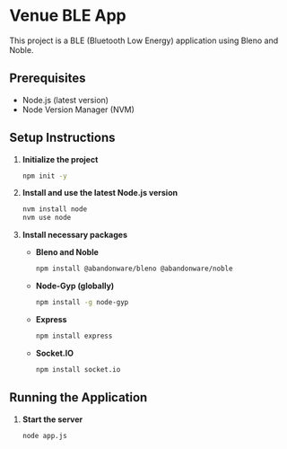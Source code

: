 # Venue BLE App

This project is a BLE (Bluetooth Low Energy) application using Bleno and Noble.

## Prerequisites

- Node.js (latest version)
- Node Version Manager (NVM)

## Setup Instructions

1. **Initialize the project**

   ```bash
   npm init -y
   ```

2. **Install and use the latest Node.js version**

   ```bash
   nvm install node
   nvm use node
   ```

3. **Install necessary packages**

   - **Bleno and Noble**

     ```bash
     npm install @abandonware/bleno @abandonware/noble
     ```

   - **Node-Gyp (globally)**

     ```bash
     npm install -g node-gyp
     ```

   - **Express**

     ```bash
     npm install express
     ```

   - **Socket.IO**

     ```bash
     npm install socket.io
     ```

## Running the Application

1. **Start the server**

   ```bash
   node app.js
   ```
